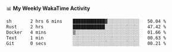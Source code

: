 <!--
**stamp711/stamp711** is a ✨ _special_ ✨ repository because its `README.md` (this file) appears on your GitHub profile.

Here are some ideas to get you started:

- 🔭 I’m currently working on ...
- 🌱 I’m currently learning ...
- 👯 I’m looking to collaborate on ...
- 🤔 I’m looking for help with ...
- 💬 Ask me about ...
- 📫 How to reach me: ...
- 😄 Pronouns: ...
- ⚡ Fun fact: ...
-->

📊 **My Weekly WakaTime Activity**

<!--START_SECTION:waka-->

```txt
sh       2 hrs 6 mins    ████████████▓░░░░░░░░░░░░   50.04 %
Rust     2 hrs           ████████████░░░░░░░░░░░░░   47.42 %
Docker   4 mins          ▒░░░░░░░░░░░░░░░░░░░░░░░░   01.66 %
Text     1 min           ░░░░░░░░░░░░░░░░░░░░░░░░░   00.63 %
Git      0 secs          ░░░░░░░░░░░░░░░░░░░░░░░░░   00.21 %
```

<!--END_SECTION:waka-->
